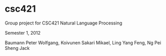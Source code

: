csc421
======

Group project for CSC421 Natural Language Processing

Semester 1, 2012

Baumann Peter Wolfgang, Koivunen Sakari Mikael, Ling Yang Feng, Ng Pei Sheng Jack


